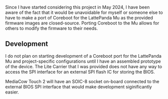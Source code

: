 Since I have started considering this project in May 2024, I have been aware of the fact that it would be unavoidable for myself or someone else to have to make a port of Coreboot for the LattePanda Mu as the provided firmware images are closed-source. Porting Coreboot to the Mu allows for others to modify the firmware to their needs.

## Development
I do not plan on starting development of a Coreboot port for the LattePanda Mu and project-specific configurations until I have an assembled prototype of the device. The Lite Carrier that I was provided does not have any way to access the SPI interface for an external SPI flash IC for storing the BIOS. 

MediaCow Touch 2 will have an SOIC-8 socket on-board connected to the external BIOS SPI interface that would make development siginificantly easier. 